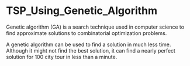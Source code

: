 # TSP_Using_Genetic_Algorithm

Genetic algorithm (GA) is a search technique used in computer science to 
find approximate solutions to combinatorial optimization 
problems. 


A genetic algorithm can be used to find a solution in
much less time. Although it might not find the best 
solution, it can find a nearly perfect solution for 100 city 
tour in less than a minute. 
